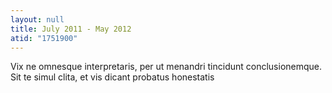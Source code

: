 ```yaml
---
layout: null
title: July 2011 - May 2012
atid: "1751900"
---
```

Vix ne omnesque interpretaris, per ut menandri tincidunt conclusionemque. Sit te simul clita, et vis dicant probatus honestatis